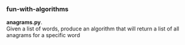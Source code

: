 ### fun-with-algorithms
**anagrams.py**.  
Given a list of words, produce an algorithm that will return a list of all anagrams for a specific word
